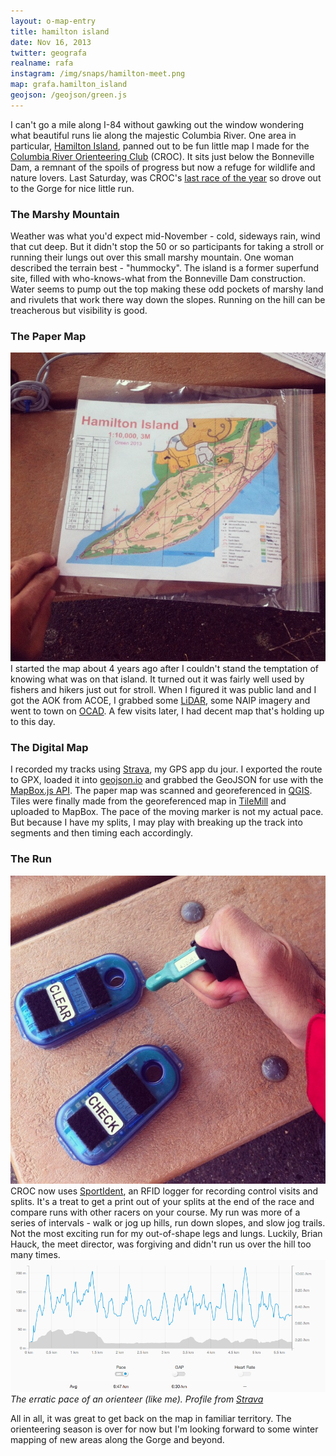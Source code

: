 ```yaml
---
layout: o-map-entry
title: hamilton island
date: Nov 16, 2013
twitter: geografa
realname: rafa
instagram: /img/snaps/hamilton-meet.png
map: grafa.hamilton_island
geojson: /geojson/green.js
---
```

I can't go a mile along I-84 without gawking out the window wondering what beautiful runs lie along the majestic Columbia River. One area in particular, [Hamilton Island](http://columbiariverimages.com/Regions/Places/hamilton_island.html), panned out to be fun little map I made for the [Columbia River Orienteering Club](http://croc.org) (CROC). It sits just below the Bonneville Dam, a remnant of the spoils of progress but now a refuge for wildlife and nature lovers. Last Saturday, was CROC's [last race of the year](http://croc.org/content/hamilton-island-1) so drove out to the Gorge for nice little run.

### The Marshy Mountain
Weather was what you'd expect mid-November - cold, sideways rain, wind that cut deep. But it didn't stop the 50 or so participants for taking a stroll or running their lungs out over this small marshy mountain. One woman described the terrain best - "hummocky". The island is a former superfund site, filled with who-knows-what from the Bonneville Dam construction. Water seems to pump out the top making these odd pockets of marshy land and rivulets that work there way down the slopes. Running on the hill can be treacherous but visibility is good. 

### The Paper Map
![Hamilton Island Map](/img/snaps/hamilton-map.jpg)
I started the map about 4 years ago after I couldn't stand the temptation of knowing what was on that island. It turned out it was fairly well used by fishers and hikers just out for stroll. When I figured it was public land and I got the AOK from ACOE, I grabbed some [LiDAR](http://www.opentopography.org/), some NAIP imagery and went to town on [OCAD](http://ocad.com/en/). A few visits later, I had decent map that's holding up to this day.

### The Digital Map
I recorded my tracks using [Strava](http://www.strava.com/), my GPS app du jour. I exported the route to GPX, loaded it into [geojson.io](http://geojson.io/#map=2/20.0/0.0) and grabbed the GeoJSON for use with the [MapBox.js API](https://www.mapbox.com/mapbox.js/api/v1.4.2/). The paper map was scanned and georeferenced in [QGIS](http://qgis.org). Tiles were finally made from the georeferenced map in [TileMill](http://www.mapbox.com/tilemill/) and uploaded to MapBox. The pace of the moving marker is not my actual pace. But because I have my splits, I may play with breaking up the track into segments and then timing each accordingly.

### The Run
![Hamilton Island Map](/img/snaps/hamilton-check.jpg)
CROC now uses [SportIdent](http://www.sportident.com/index.php?lang=en), an RFID logger for recording control visits and splits. It's a treat to get a print out of your splits at the end of the race and compare runs with other racers on your course.
My run was more of a series of intervals - walk or jog up hills, run down slopes, and slow jog trails. Not the most exciting run for my out-of-shape legs and lungs. Luckily, Brian Hauck, the meet director, was forgiving and didn't run us over the hill too many times.
![Hamilton Island Map](/img/snaps/hamilton-profile.png)
_The erratic pace of an orienteer (like me). Profile from [Strava](strava.com)_

All in all, it was great to get back on the map in familiar territory. The orienteering season is over for now but I'm looking forward to some winter mapping of new areas along the Gorge and beyond.
